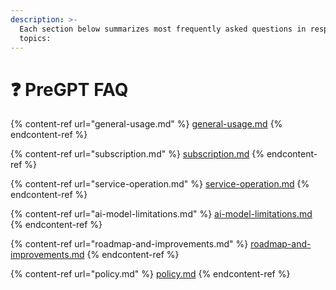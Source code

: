 ```yaml
---
description: >-
  Each section below summarizes most frequently asked questions in respective
  topics:
---
```


# ❓ PreGPT FAQ

{% content-ref url="general-usage.md" %}
[general-usage.md](general-usage.md)
{% endcontent-ref %}

{% content-ref url="subscription.md" %}
[subscription.md](subscription.md)
{% endcontent-ref %}

{% content-ref url="service-operation.md" %}
[service-operation.md](service-operation.md)
{% endcontent-ref %}

{% content-ref url="ai-model-limitations.md" %}
[ai-model-limitations.md](ai-model-limitations.md)
{% endcontent-ref %}

{% content-ref url="roadmap-and-improvements.md" %}
[roadmap-and-improvements.md](roadmap-and-improvements.md)
{% endcontent-ref %}

{% content-ref url="policy.md" %}
[policy.md](policy.md)
{% endcontent-ref %}
